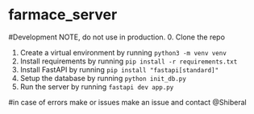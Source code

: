 # farmace_server
 


#Development NOTE, do not use in production.
0. Clone the repo
1. Create a virtual environment by running `python3 -m venv venv`
2. Install requirements by running `pip install -r requirements.txt`
3. Install FastAPI by running `pip install "fastapi[standard]"`
4. Setup the database by running `python init_db.py`
5. Run the server by running `fastapi dev app.py`

#in case of errors make or issues make an issue and contact @Shiberal